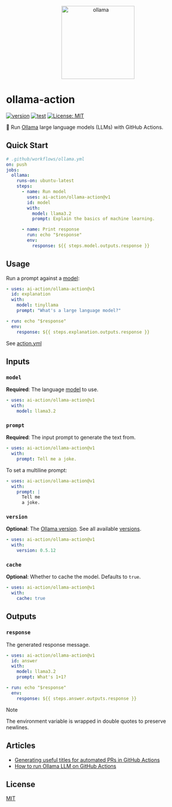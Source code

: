 <p align="center">
  <img alt="ollama" height="200px" src="https://raw.githubusercontent.com/ai-action/assets/master/logos/ollama.svg">
</p>

# ollama-action

[![version](https://badgen.net/github/release/ai-action/ollama-action)](https://github.com/ai-action/ollama-action/releases)
[![test](https://github.com/ai-action/ollama-action/actions/workflows/test.yml/badge.svg)](https://github.com/ai-action/ollama-action/actions/workflows/test.yml)
[![License: MIT](https://img.shields.io/badge/License-MIT-blue.svg)](https://opensource.org/licenses/MIT)

🦙 Run [Ollama](https://ollama.com/) large language models (LLMs) with GitHub Actions.

## Quick Start

```yaml
# .github/workflows/ollama.yml
on: push
jobs:
  ollama:
    runs-on: ubuntu-latest
    steps:
      - name: Run model
        uses: ai-action/ollama-action@v1
        id: model
        with:
          model: llama3.2
          prompt: Explain the basics of machine learning.

      - name: Print response
        run: echo "$response"
        env:
          response: ${{ steps.model.outputs.response }}
```

## Usage

Run a prompt against a [model](https://ollama.com/library):

```yaml
- uses: ai-action/ollama-action@v1
  id: explanation
  with:
    model: tinyllama
    prompt: "What's a large language model?"

- run: echo "$response"
  env:
    response: ${{ steps.explanation.outputs.response }}
```

See [action.yml](action.yml)

## Inputs

### `model`

**Required**: The language [model](https://ollama.com/library) to use.

```yaml
- uses: ai-action/ollama-action@v1
  with:
    model: llama3.2
```

### `prompt`

**Required**: The input prompt to generate the text from.

```yaml
- uses: ai-action/ollama-action@v1
  with:
    prompt: Tell me a joke.
```

To set a multiline prompt:

```yaml
- uses: ai-action/ollama-action@v1
  with:
    prompt: |
      Tell me
      a joke.
```

### `version`

**Optional**: The [Ollama version](https://github.com/ai-action/setup-ollama#version). See all available [versions](https://github.com/ollama/ollama/releases).

```yaml
- uses: ai-action/ollama-action@v1
  with:
    version: 0.5.12
```

### `cache`

**Optional**: Whether to cache the model. Defaults to `true`.

```yaml
- uses: ai-action/ollama-action@v1
  with:
    cache: true
```

## Outputs

### `response`

The generated response message.

```yaml
- uses: ai-action/ollama-action@v1
  id: answer
  with:
    model: llama3.2
    prompt: What's 1+1?

- run: echo "$response"
  env:
    response: ${{ steps.answer.outputs.response }}
```

> [!NOTE]
> The environment variable is wrapped in double quotes to preserve newlines.

## Articles

- [Generating useful titles for automated PRs in GitHub Actions](https://jacobtomlinson.dev/posts/2025/generating-useful-titles-for-automated-prs-in-github-actions/)
- [How to run Ollama LLM on GitHub Actions](https://medium.com/@remarkablemark/how-to-run-ollama-large-language-models-llm-on-github-actions-for-free-bb4219d09a29)

## License

[MIT](LICENSE)
